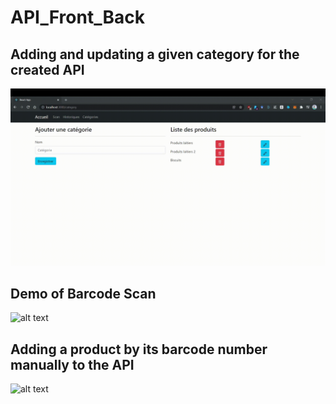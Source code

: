 # API_Front_Back
## Adding and updating a given category for the created API
![alt text](/media/Category_update_add.gif)
## Demo of Barcode Scan 
![alt text](/media/bar_scanner.gif)
## Adding a product by its barcode number manually to the API
![alt text](/media/manual_bar_code_add.gif)